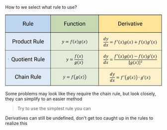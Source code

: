 How to we select what rule to use?

![Rule Product Rule Quotient Rule Chain Rule Function f(x) Derivative dy dy --- dy ](Unit-3-3.5-Procedures-for-calculating-derivatives-image1.png)

Some problems may look like they require the chain rule, but look closely, they can simplify to an easier method

> Try to use the simplest rule you can

Derivatives can still be undefined, don't get too caught up in the rules to realize this

